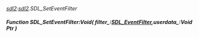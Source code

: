 _[sdl2](../../modules/sdl2/sdl2-module.md):[sdl2](../../modules/sdl2/sdl2-module.md).SDL\_SetEventFilter_
##### Function SDL\_SetEventFilter:Void( filter_:[SDL_EventFilter](../../modules/sdl2/sdl2-sdl_eventfilter.md),userdata_:Void Ptr )
